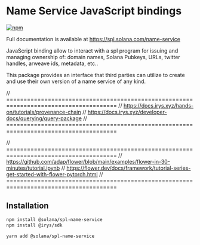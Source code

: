 # Name Service JavaScript bindings

[![npm](https://img.shields.io/npm/v/@solana/spl-name-service)](https://unpkg.com/@solana/spl-name-service@latest/)

Full documentation is available at https://spl.solana.com/name-service

JavaScript binding allow to interact with a spl program for issuing and managing
ownership of: domain names, Solana Pubkeys, URLs, twitter handles, arweave ids,
metadata, etc..

This package provides an interface that third parties can
utilize to create and use their own version of a name service of any kind.


// ======================================================================================
// https://docs.irys.xyz/hands-on/tutorials/provenance-chain
// https://docs.irys.xyz/developer-docs/querying/query-package
// ======================================================================================

// ======================================================================================
// https://github.com/adap/flower/blob/main/examples/flower-in-30-minutes/tutorial.ipynb
// https://flower.dev/docs/framework/tutorial-series-get-started-with-flower-pytorch.html
// ======================================================================================


## Installation

```bash
npm install @solana/spl-name-service
npm install @irys/sdk
```

```bash
yarn add @solana/spl-name-service
```
